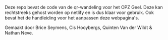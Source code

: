 Deze repo bevat de code van de qr-wandeling voor het OPZ Geel. Deze kan rechtstreeks gehost worden op netlify en is dus klaar voor gebruik.
Ook bevat het de handleiding voor het aanpassen deze webpagina's.

Gemaakt door Brice Seymens, Cis Hooybergs, Quinten Van der Wildt & Nathan Neve.
